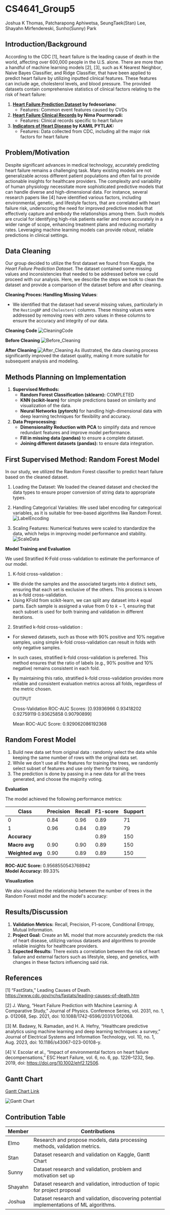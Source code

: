 # CS4641_Group5

Joshua K Thomas, Patcharapong Aphiwetsa, SeungTaek(Stan) Lee, Shayahn Mirfendereski, Sunho(Sunny) Park

## Introduction/Background

According to the CDC [1], heart failure is the leading cause of death in the world, affecting over 600,000 people in the U.S. alone. There are more than a handful of machine learning models [2], [3], such as K Nearest Neighbor, Naive Bayes Classifier, and Ridge Classifier, that have been applied to predict heart failure by utilizing inputted clinical features. These features can include age, cholesterol levels, and blood pressure. The provided datasets contain comprehensive statistics of clinical factors relating to the risk of heart failure:
1. **[Heart Failure Prediction Dataset](https://www.kaggle.com/datasets/fedesoriano/heart-failure-prediction) by fedesoriano:**
   - Features: Common event features caused by CVDs
2. **[Heart Failure Clinical Records](https://www.kaggle.com/datasets/nimapourmoradi/heart-failure-clinical-records) by Nima Pourmoradi:**
   - Features: Clinical records specific to heart failure
3. **[Indicators of Heart Disease](https://www.kaggle.com/datasets/kamilpytlak/personal-key-indicators-of-heart-disease) by KAMIL PYTLAK:**
   - Features: Data collected from CDC, including all the major risk factors for heart failure

## Problem/Motivation

Despite significant advances in medical technology, accurately predicting heart failure remains a challenging task. Many existing models are not generalizable across different patient populations and often fail to provide actionable insights for healthcare providers. The complexity and variability of human physiology necessitate more sophisticated predictive models that can handle diverse and high-dimensional data. For instance, several research papers like [4] have identified various factors, including environmental, genetic, and lifestyle factors, that are correlated with heart failure risk, underscoring the need for improved predictive models that effectively capture and embody the relationships among them. Such models are crucial for identifying high-risk patients earlier and more accurately in a wider range of scope, enhancing treatment plans and reducing mortality rates. Leveraging machine learning models can provide robust, reliable predictions in clinical settings.

## Data Cleaning

Our group decided to utilize the first dataset we found from Kaggle, the _Heart Failure Prediction Dataset_. The dataset contained some missing values and inconsistencies that needed to be addressed before we could proceed with our analysis. Here, we describe the steps we took to clean the dataset and provide a comparison of the dataset before and after cleaning.

**Cleaning Proces: Handling Missing Values**:
   - We identified that the dataset had several missing values, particularly in the `RestingBP` and `Cholesterol` columns. These missing values were addressed by removing rows with zero values in these columns to ensure the accuracy and integrity of our data.

**Cleaning Code**
![CleaningCode](GitHub_Pages/Images/CleaningCode.png)

**Before Cleaning**
![Before_Cleaning](GitHub_Pages/Images/Before_Cleaning.png)

**After Cleaning**
![After_Cleaning](GitHub_Pages/Images/After_Cleaning.png)
As illustrated, the data cleaning process significantly improved the dataset quality, making it more suitable for subsequent analysis and modeling.

## Methods Planning on Implementation
1. **Supervised Methods:**
   - **Random Forest Classification (sklearn):** COMPLETED
   - **KNN (scikit-learn)** for simple predictions based on similarity and visualization of the data.
   - **Neural Networks (pytorch)** for handling high-dimensional data with deep learning techniques for flexibility and accuracy.
2. **Data Preprocessing:**
   - **Dimensionality Reduction with PCA** to simplify data and remove redundant features and improve model performance.
   - **Fill in missing data (pandas)** to ensure a complete dataset.
   - **Joining different datasets (pandas):** to ensure data integration.

## First Supervised Method: Random Forest Model ##

In our study, we utilized the Random Forest classifier to predict heart failure based on the cleaned dataset.

1. Loading the Dataset: We loaded the cleaned dataset and checked the data types to ensure proper conversion of string data to appropriate types.

2. Handling Categorical Variables: We used label encoding for categorical variables, as it is suitable for tree-based algorithms like Random Forest.
![LabelEncoding](GitHub_Pages/Images/LabelEncoding.png)

3. Scaling Features: Numerical features were scaled to standardize the data, which helps in improving model performance and stability.
![ScaleData](GitHub_Pages/Images/ScaleData.png)

**Model Training and Evaluation**

We used Stratified K-Fold cross-validation to estimate the performance of our model. 

1. K-fold cross-validation :
- We divide the samples and the associated targets into 𝑘 distinct sets, ensuring that each set is exclusive of the others. This process is known as k-fold cross-validation.
- Using KFold from scikit-learn, we can split any dataset into 𝑘 equal parts. Each sample is assigned a value from 0 to 𝑘 − 1, ensuring that each subset is used for both training and validation in different iterations.

2. Stratified k-fold cross-validation :
- For skewed datasets, such as those with 90% positive and 10% negative samples, using simple k-fold cross-validation can result in folds with only negative samples.
- In such cases, stratified k-fold cross-validation is preferred. This method ensures that the ratio of labels (e.g., 90% positive and 10% negative) remains consistent in each fold.
- By maintaining this ratio, stratified k-fold cross-validation provides more reliable and consistent evaluation metrics across all folds, regardless of the metric chosen.

   OUTPUT
  
   Cross-Validation ROC-AUC Scores: [0.93936966 0.93418202 0.92759119 0.93625858 0.90790899]
  
   Mean ROC-AUC Score: 0.929062086192368


## Random Forest Model
1. Build new data set from original data : randomly select the data while keeping the same number of rows with the original data set.
2. While we don't use all the features for training the trees, we randomly select subset of features and use only them for training.
3. The prediction is done by passing in a new data for all the trees generated, and choose the majority voting.

**Evaluation**

The model achieved the following performance metrics:
      
   | Class | Precision | Recall | F1-score | Support |
   |-------|-----------|--------|----------|---------|
   | 0     | 0.84      | 0.96   | 0.89     | 71      |
   | 1     | 0.96      | 0.84   | 0.89     | 79      |
   | **Accuracy**     |       |        | 0.89     | 150     |
   | **Macro avg**    | 0.90  | 0.90   | 0.89     | 150     |
   | **Weighted avg** | 0.90  | 0.89   | 0.89     | 150     |

   **ROC-AUC Score:** 0.9568550543768942  
   **Model Accuracy:** 89.33%

**Visualization**

We also visualized the relationship between the number of trees in the Random Forest model and the model's accuracy:



## Results/Discussion

1. **Validation Metrics:** Recall, Precision, F1-score, Conditional Entropy, Mutual Information.
2. **Project Goal:** Create an ML model that more accurately predicts the risk of heart disease, utilizing various datasets and algorithms to provide reliable insights for healthcare providers.
3. **Expected Results:** There exists a correlation between the risk of heart failure and external factors such as lifestyle, sleep, and genetics, with changes in these factors influencing said risk.

## References

[1] “FastStats,” Leading Causes of Death. https://www.cdc.gov/nchs/fastats/leading-causes-of-death.htm

[2] J. Wang, “Heart Failure Prediction with Machine Learning: A Comparative Study,” Journal of Physics. Conference Series, vol. 2031, no. 1, p. 012068, Sep. 2021, doi: 10.1088/1742-6596/2031/1/012068.

[3] M. Badawy, N. Ramadan, and H. A. Hefny, “Healthcare predictive analytics using machine learning and deep learning techniques: a survey,” Journal of Electrical Systems and Information Technology, vol. 10, no. 1, Aug. 2023, doi: 10.1186/s43067-023-00108-y.

[4] V. Escolar et al., “Impact of environmental factors on heart failure decompensations,” ESC Heart Failure, vol. 6, no. 6, pp. 1226–1232, Sep. 2019, doi: https://doi.org/10.1002/ehf2.12506.

## Gantt Chart

[Gantt Chart Link](https://docs.google.com/spreadsheets/d/1hMPUnIPTwdgqIaGhtbohadbrvBnN5f_r/edit?usp=sharing&ouid=114437293637701873553&rtpof=true&sd=true)

![Gantt Chart](GitHub_Pages/Images/CS4641_Gantt_Chart.png)

## Contribution Table

| Member   | Contributions                                                                               |
|----------|---------------------------------------------------------------------------------------------|
| Elmo     | Research and propose models, data processing methods, validation metrics.                   |
| Stan     | Dataset research and validation on Kaggle, Gantt Chart                                      |
| Sunny    | Dataset research and validation, problem and motivation set up                              |
| Shayahn  | Dataset research and validation, introduction of topic for project proposal                 |
| Joshua   | Dataset research and validation, discovering potential implementations of ML algorithms.    |
